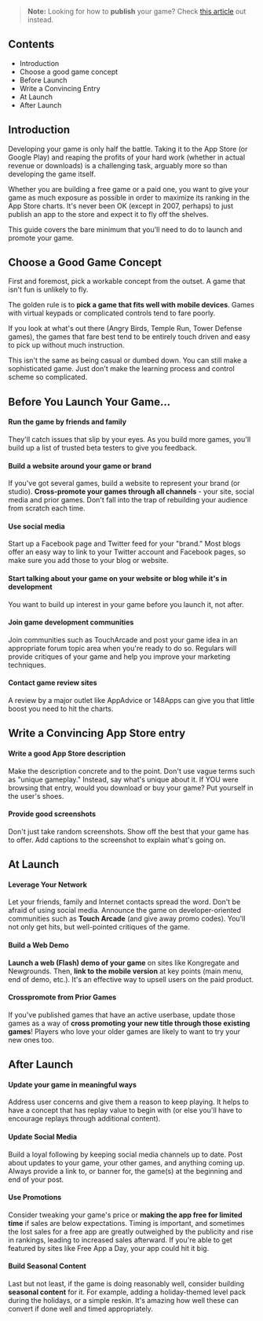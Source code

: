 > **Note:** Looking for how to **publish** your game? Check [this article](http://www.stencyl.com/help/view/ios-app-store/) out instead.


## Contents

* Introduction
* Choose a good game concept
* Before Launch
* Write a Convincing Entry
* At Launch
* After Launch
 

## Introduction

Developing your game is only half the battle. Taking it to the App Store (or Google Play) and reaping the profits of your hard work (whether in actual revenue or downloads) is a challenging task, arguably more so than developing the game itself.

Whether you are building a free game or a paid one, you want to give your game as much exposure as possible in order to maximize its ranking in the App Store charts. It's never been OK (except in 2007, perhaps) to just publish an app to the store and expect it to fly off the shelves.

This guide covers the bare minimum that you'll need to do to launch and promote your game.

 
## Choose a Good Game Concept

First and foremost, pick a workable concept from the outset. A game that isn't fun is unlikely to fly. 

The golden rule is to **pick a game that fits well with mobile devices**. Games with virtual keypads or complicated controls tend to fare poorly.

If you look at what's out there (Angry Birds, Temple Run, Tower Defense games), the games that fare best tend to be entirely touch driven and easy to pick up without much instruction.

This isn't the same as being casual or dumbed down. You can still make a sophisticated game. Just don't make the learning process and control scheme so complicated.

 
## Before You Launch Your Game...

#### Run the game by friends and family
They'll catch issues that slip by your eyes. As you build more games, you'll build up a list of trusted beta testers to give you feedback.

#### Build a website around your game or brand
If you've got several games, build a website to represent your brand (or studio). **Cross-promote your games through all channels** - your site, social media and prior games. Don't fall into the trap of rebuilding your audience from scratch each time.

#### Use social media
Start up a Facebook page and Twitter feed for your "brand." Most blogs offer an easy way to link to your Twitter account and Facebook pages, so make sure you add those to your blog or website.

#### Start talking about your game on your website or blog while it's in development
You want to build up interest in your game before you launch it, not after.

#### Join game development communities
Join communities such as TouchArcade and post your game idea in an appropriate forum topic area when you're ready to do so. Regulars will provide critiques of your game and help you improve your marketing techniques.

#### Contact game review sites
A review by a major outlet like AppAdvice or 148Apps can give you that little boost you need to hit the charts.

 

## Write a Convincing App Store entry

#### Write a good App Store description
Make the description concrete and to the point. Don't use vague terms such as "unique gameplay." Instead, say what's unique about it. If YOU were browsing that entry, would you download or buy your game? Put yourself in the user's shoes.

#### Provide good screenshots
Don't just take random screenshots. Show off the best that your game has to offer. Add captions to the screenshot to explain what's going on.


## At Launch

#### Leverage Your Network
Let your friends, family and Internet contacts spread the word. Don't be afraid of using social media. Announce the game on developer-oriented communities such as **Touch Arcade** (and give away promo codes). You'll not only get hits, but well-pointed critiques of the game.

#### Build a Web Demo
**Launch a web (Flash) demo of your game** on sites like Kongregate and Newgrounds. Then, **link to the mobile version** at key points (main menu, end of demo, etc.). It's an effective way to upsell users on the paid product.

#### Crosspromote from Prior Games
If you've published games that have an active userbase, update those games as a way of **cross promoting your new title through those existing games**! Players who love your older games are likely to want to try your new ones too.

 
## After Launch

#### Update your game in meaningful ways
Address user concerns and give them a reason to keep playing. It helps to have a concept that has replay value to begin with (or else you'll have to encourage replays through additional content).

#### Update Social Media
Build a loyal following by keeping social media channels up to date. Post about updates to your game, your other games, and anything coming up. Always provide a link to, or banner for, the game(s) at the beginning and end of your post.

#### Use Promotions
Consider tweaking your game's price or **making the app free for limited time** if sales are below expectations. Timing is important, and sometimes the lost sales for a free app are greatly outweighed by the publicity and rise in rankings, leading to increased sales afterward. If you're able to get featured by sites like Free App a Day, your app could hit it big.

#### Build Seasonal Content
Last but not least, if the game is doing reasonably well, consider building **seasonal content** for it. For example, adding a holiday-themed level pack during the holidays, or a simple reskin. It's amazing how well these can convert if done well and timed appropriately.
